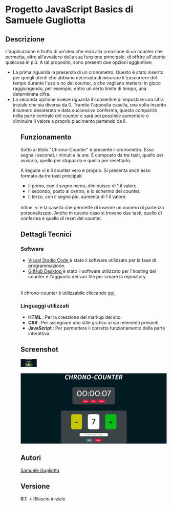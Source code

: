 # Progetto JavaScript Basics di Samuele Gugliotta

## Descrizione
<p> L'applicazione è frutto di un'idea che mira alla creazione di 
un counter che permetta, oltre all'avvalersi della sua funzione principale, di offrire all'utente qualcosa in più.
A tal proposito, sono presenti due opzioni aggiuntive:
<ul>
<li> La prima riguarda la presenza di un cronometro. Questo è stato inserito per quegli utenti che abbiano necessità di misurare il trascorrere del tempo durante l'uso o no del counter, o che vogliano mettersi in gioco raggiungendo, per esempio, entro un certo limite di tempo, una determinata cifra. </li>
<li> La seconda opzione invece riguarda il consentire di impostare una cifra iniziale che sia diversa da 0. Tramite l'apposita casella, una volta inserito il numero desiderato e data successiva conferma, questo comparirà nella parte centrale del counter e sarà poi possibile aumentare o diminuire il valore a proprio piacimento partendo da lì. </li>
<ul>

## Funzionamento
<p> Sotto al titolo "Chrono-Counter" è presente il cronometro. Esso segna i secondi, i minuti e le ore. É composto da tre tasti, quello per avviarlo, quello per stopparlo e quello per resettarlo.

A seguire vi è il counter vero e proprio. Si presenta anch'esso formato da tre tasti principali:
<ul>
<li> Il primo, con il segno meno, diminuisce di 1 il valore. </li>
<li> Il secondo, posto al centro, è lo schermo del counter. </li>  
<li> Il terzo, con il segno più, aumenta di 1 il valore. </li>
</ul>
<br>
Infine, vi è la casella che permette di inserire un numero di partenza personalizzato. Anche in questo caso si trovano due tasti, quello di conferma e quello di reset del counter. <p>

## Dettagli Tecnici

  ### Software
  <ul>
  <li> <a href="https://code.visualstudio.com/" rel=Sito1> Visual Studio Code </a> è stato il software utilizzato per la fase di programmazione.
  <li> <a href="https://desktop.github.com/" rel=Sito1> GitHub Desktop </a> è stato il software utilizzato per l'hosting del counter e l'aggiunta dei vari file per creare la repository.
  </ul>
  <br>
  <br>
  Il chrono-counter è utilizzabile cliccando <a href="https://rewillow.github.io/counter/" rel=Counter> qui. </a>
  
  ### Linguaggi utilizzati
  <ul>
  <li> <strong> HTML </strong>: Per la creazione del markup del sito. </li>
  <li> <strong> CSS </strong>: Per assegnare uno stile grafico ai vari elementi presenti.
  <li> <strong> JavaScript </strong>: Per permettere il corretto funzionamento della parte interattiva.
  </ul>
    
## Screenshot
<img src="https://raw.githubusercontent.com/Rewillow/counter/main/img/Screen%201.png" alt="Screen1" style="max-width:50px;">
        <br>
        <br>
<img src="https://raw.githubusercontent.com/Rewillow/counter/main/img/Screen%202.png" alt="Screen1" style="msx-width:50px;">

  
## Autori
<a href= "https://www.instagram.com/rewillow7/" rel="Social">Samuele Gugliotta</a>
  
## Versione
<p> <strong>0.1</strong> -> Rilascio iniziale <p>
